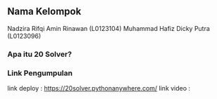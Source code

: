 ## Nama Kelompok 
Nadzira Rifqi Amin Rinawan (L0123104)
Muhammad Hafiz Dicky Putra (L0123096)

### Apa itu 20 Solver?


### Link Pengumpulan
link deploy : https://20solver.pythonanywhere.com/
link video : 
